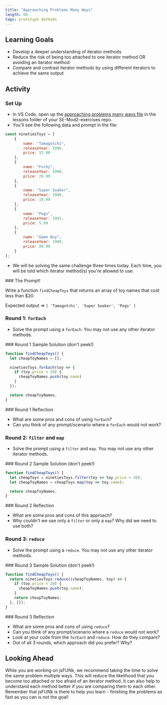```yaml
---
title: "Approaching Problems Many Ways"
length: 60
tags: prototype methods
---
```


## Learning Goals
- Develop a deeper understanding of iterator methods
- Reduce the risk of being too attached to one iterator method OR avoiding an iterator method
- Compare and contrast iterator methods by using different iterators to achieve the same output

## Activity

### Set Up
- In VS Code, open up the [approaching problems many ways file](https://github.com/turingschool-examples/se-mod2-exercises/blob/main/lessons/approaching_problems_many_ways.js) in the lessons folder of your SE-Mod2-exercises repo. 
- You'll see the following data and prompt in the file:
```js
const ninetiesToys = [
    {
        name: "Tamagotchi",
        releaseYear: 1996,
        price: 15.99
    },
    {
        name: "Furby",
        releaseYear: 1998,
        price: 29.99
    },
    {
        name: "Super Soaker",
        releaseYear: 1989,
        price: 19.99
    },
    {
        name: "Pogs",
        releaseYear: 1991,
        price: 5.99
    },
    {
        name: "Game Boy",
        releaseYear: 1989,
        price: 89.99
    }
];
```
- We will be solving the same challenge three times today. Each time, you will be told which iterator method(s) you're allowed to use.

<section class="note">
### The Prompt!

Write a function `findCheapToys` that returns an array of toy names that cost less than $20.

Expected output => `[ 'Tamagotchi', 'Super Soaker', 'Pogs' ]`
</section>

### Round 1: `forEach`
- Solve the prompt using a `forEach`. You may not use any other iterator methods. 

<section class="dropdown">
### Round 1 Sample Solution (don't peek!)

```js
function findCheapToys() {
  let cheapToyNames = [];

  ninetiesToys.forEach(toy => {
    if (toy.price < 20) {
      cheapToyNames.push(toy.name)
    }
  });

  return cheapToyNames;
}
```
</section>

<section class="call-to-action">
### Round 1 Reflection

- What are some pros and cons of using `forEach`?
- Can you think of any prompt/scenario where a `forEach` would not work?
</section>

### Round 2: `filter` and `map`
- Solve the prompt using a `filter` and `map`. You may not use any other iterator methods. 

<section class="dropdown">
### Round 2 Sample Solution (don't peek!)

```js
function findCheapToys() {
  let cheapToys = ninetiesToys.filter(toy => toy.price < 20);
  let cheapToyNames = cheapToys.map(toy => toy.name);

  return cheapToyNames;
}
```
</section>

<section class="call-to-action">
### Round 2 Reflection

- What are some pros and cons of this approach?
- Why couldn't we use only a `filter` or only a `map`? Why did we need to use both?
</section>

### Round 3: `reduce`
- Solve the prompt using a `reduce`. You may not use any other iterator methods. 

<section class="dropdown">
### Round 3 Sample Solution (don't peek!)

```js
function findCheapToys() {
  return ninetiesToys.reduce((cheapToyNames, toy) => {
    if (toy.price < 20) {
      cheapToyNames.push(toy.name);
    }
    return cheapToyNames;
  }, []);
}
```
</section>

<section class="call-to-action">
### Round 3 Reflection

- What are some pros and cons of using `reduce`?
- Can you think of any prompt/scenario where a `reduce` would not work?
- Look at your code from the `forEach` and `reduce`. How do they compare?
- Out of all 3 rounds, which approach did you prefer? Why?
</section>

## Looking Ahead
While you are working on jsFUNk, we recommend taking the time to solve the same problem multiple ways. This will reduce the likelihood that you become too attached or too afraid of an iterator method. It can also help to understand each method better if you are comparing them to each other. Remember that jsFUNk is there to help you learn - finishing the problems as fast as you can is not the goal!